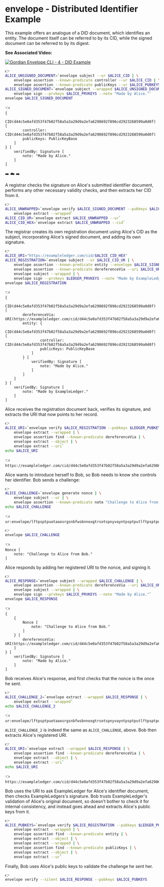 # envelope - Distributed Identifier Example

This example offers an analogue of a DID document, which identifies an entity. The document itself can be referred to by its CID, while the signed document can be referred to by its digest.

**See Associated Video:**

[![Gordian Envelope CLI - 4 - DID Example](https://img.youtube.com/vi/Dvs2CT60_uI/mqdefault.jpg)](https://www.youtube.com/watch?v=Dvs2CT60_uI)


```bash
👉
ALICE_UNSIGNED_DOCUMENT=`envelope subject --ur $ALICE_CID | \
    envelope assertion --known-predicate controller --ur $ALICE_CID | \
    envelope assertion --known-predicate publicKeys --ur $ALICE_PUBKEYS`
ALICE_SIGNED_DOCUMENT=`envelope subject --wrapped $ALICE_UNSIGNED_DOCUMENT | \
    envelope sign --prvkeys $ALICE_PRVKEYS --note "Made by Alice."`
envelope $ALICE_SIGNED_DOCUMENT
```

```
👈
{
    CID(d44c5e0afd353f47b02f58a5a3a29d9a2efa6298692f896cd2923268599a0d0f) [
        controller: CID(d44c5e0afd353f47b02f58a5a3a29d9a2efa6298692f896cd2923268599a0d0f)
        publicKeys: PublicKeyBase
    ]
} [
    verifiedBy: Signature [
        note: "Made by Alice."
    ]
]
```

➡️ ☁️ ➡️

A registrar checks the signature on Alice's submitted identifier document, performs any other necessary validity checks, and then extracts her CID from it.

```bash
👉
ALICE_UNWRAPPED=`envelope verify $ALICE_SIGNED_DOCUMENT --pubkeys $ALICE_PUBKEYS | \
    envelope extract --wrapped`
ALICE_CID_UR=`envelope extract $ALICE_UNWRAPPED --ur`
ALICE_CID_HEX=`envelope extract $ALICE_UNWRAPPED --cid`
```

The registrar creates its own registration document using Alice's CID as the subject, incorporating Alice's signed document, and adding its own signature.

```bash
👉
ALICE_URI="https://exampleledger.com/cid/$ALICE_CID_HEX"
ALICE_REGISTRATION=`envelope subject --ur $ALICE_CID_UR | \
    envelope assertion --known-predicate entity --envelope $ALICE_SIGNED_DOCUMENT | \
    envelope assertion --known-predicate dereferenceVia --uri $ALICE_URI | \
    envelope subject --wrapped | \
    envelope sign --prvkeys $LEDGER_PRVKEYS --note "Made by ExampleLedger."`
envelope $ALICE_REGISTRATION
```

```
👈
{
    CID(d44c5e0afd353f47b02f58a5a3a29d9a2efa6298692f896cd2923268599a0d0f) [
        dereferenceVia: URI(https://exampleledger.com/cid/d44c5e0afd353f47b02f58a5a3a29d9a2efa6298692f896cd2923268599a0d0f)
        entity: {
            CID(d44c5e0afd353f47b02f58a5a3a29d9a2efa6298692f896cd2923268599a0d0f) [
                controller: CID(d44c5e0afd353f47b02f58a5a3a29d9a2efa6298692f896cd2923268599a0d0f)
                publicKeys: PublicKeyBase
            ]
        } [
            verifiedBy: Signature [
                note: "Made by Alice."
            ]
        ]
    ]
} [
    verifiedBy: Signature [
        note: "Made by ExampleLedger."
    ]
]
```

Alice receives the registration document back, verifies its signature, and extracts the URI that now points to her record.

```bash
👉
ALICE_URI=`envelope verify $ALICE_REGISTRATION --pubkeys $LEDGER_PUBKEYS | \
    envelope extract --wrapped | \
    envelope assertion find --known-predicate dereferenceVia | \
    envelope extract --object | \
    envelope extract --uri`
echo $ALICE_URI
```

```
👈
https://exampleledger.com/cid/d44c5e0afd353f47b02f58a5a3a29d9a2efa6298692f896cd2923268599a0d0f
```

Alice wants to introduce herself to Bob, so Bob needs to know she controls her identifier. Bob sends a challenge:

```bash
👉
ALICE_CHALLENGE=`envelope generate nonce | \
    envelope subject --ur | \
    envelope assertion --known-predicate note "Challenge to Alice from Bob."`
echo $ALICE_CHALLENGE
```

```
👈
ur:envelope/lftpsptpuotaaosrgsnbfwsbnnoxgtrsotspnyvayntpsptputlftpsptpuraatpsptpuokscefxishsjzjzihjtioihcxjyjlcxfpjziniaihcxiyjpjljncxfwjliddmhfkgiysr
```

```bash
👉
envelope $ALICE_CHALLENGE
```

```
👈
Nonce [
    note: "Challenge to Alice from Bob."
]
```

Alice responds by adding her registered URI to the nonce, and signing it.

```bash
👉
ALICE_RESPONSE=`envelope subject --wrapped $ALICE_CHALLENGE | \
    envelope assertion --known-predicate dereferenceVia --uri $ALICE_URI | \
    envelope subject --wrapped | \
    envelope sign --prvkeys $ALICE_PRVKEYS --note "Made by Alice."`
envelope $ALICE_RESPONSE
```

```
👈
{
    {
        Nonce [
            note: "Challenge to Alice from Bob."
        ]
    } [
        dereferenceVia: URI(https://exampleledger.com/cid/d44c5e0afd353f47b02f58a5a3a29d9a2efa6298692f896cd2923268599a0d0f)
    ]
} [
    verifiedBy: Signature [
        note: "Made by Alice."
    ]
]
```

Bob receives Alice's response, and first checks that the nonce is the once he sent.
```bash
👉
ALICE_CHALLENGE_2=`envelope extract --wrapped $ALICE_RESPONSE | \
    envelope extract --wrapped`
echo $ALICE_CHALLENGE_2
```

```
👈
ur:envelope/lftpsptpuotaaosrgsnbfwsbnnoxgtrsotspnyvayntpsptputlftpsptpuraatpsptpuokscefxishsjzjzihjtioihcxjyjlcxfpjziniaihcxiyjpjljncxfwjliddmhfkgiysr
```

`ALICE_CHALLENGE_2` is indeed the same as `ALICE_CHALLENGE`, above. Bob then extracts Alice's registered URI.

```bash
👉
ALICE_URI=`envelope extract --wrapped $ALICE_RESPONSE | \
    envelope assertion find --known-predicate dereferenceVia | \
    envelope extract --object | \
    envelope extract --uri`
echo $ALICE_URI
```

```
👈
https://exampleledger.com/cid/d44c5e0afd353f47b02f58a5a3a29d9a2efa6298692f896cd2923268599a0d0f
```

Bob uses the URI to ask ExampleLedger for Alice's identifier document, then checks ExampleLedgers's signature. Bob trusts ExampleLedger's validation of Alice's original document, so doesn't bother to check it for internal consistency, and instead goes ahead and extracts Alice's public keys from it.

```bash
👉
ALICE_PUBKEYS=`envelope verify $ALICE_REGISTRATION --pubkeys $LEDGER_PUBKEYS | \
    envelope extract --wrapped | \
    envelope assertion find --known-predicate entity | \
    envelope extract --object | \
    envelope extract --wrapped | \
    envelope assertion find --known-predicate publicKeys | \
    envelope extract --object | \
    envelope extract --ur`
```

Finally, Bob uses Alice's public keys to validate the challenge he sent her.

```bash
👉
envelope verify --silent $ALICE_RESPONSE --pubkeys $ALICE_PUBKEYS
```
